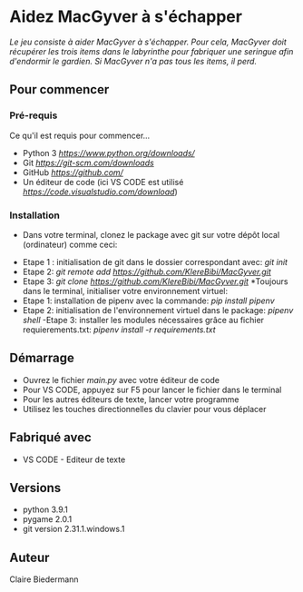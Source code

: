 # Aidez MacGyver à s'échapper

*Le jeu consiste à aider MacGyver à s'échapper. Pour cela, MacGyver doit récupérer les trois items dans le labyrinthe pour fabriquer une seringue afin d'endormir le gardien. Si MacGyver n'a pas tous les items, il perd.*

## Pour commencer

### Pré-requis

Ce qu'il est requis pour commencer...

* Python 3 *https://www.python.org/downloads/*
* Git *https://git-scm.com/downloads*
* GitHub *https://github.com/*
* Un éditeur de code (ici VS CODE est utilisé *https://code.visualstudio.com/download*)

### Installation


* Dans votre terminal, clonez le package avec git sur votre dépôt local (ordinateur) comme ceci:
 - Etape 1 : initialisation de git dans le dossier correspondant avec: *git init*
 - Etape 2: *git remote add <nom du fichier> https://github.com/KlereBibi/MacGyver.git* 
 - Etape 3: *git clone https://github.com/KlereBibi/MacGyver.git* 
*Toujours dans le terminal, initialiser votre environnement virtuel:
 - Etape 1: installation de pipenv avec la commande: *pip install pipenv*
 - Etape 2: initialisation de l'environnement virtuel dans le package: *pipenv shell* 
 -Etape 3: installer les modules nécessaires grâce au fichier requierements.txt: *pipenv install -r requirements.txt*

## Démarrage
* Ouvrez le fichier *main.py* avec votre éditeur de code
* Pour VS CODE, appuyez sur F5 pour lancer le fichier dans le terminal
* Pour les autres éditeurs de texte, lancer votre programme 
* Utilisez les touches directionnelles du clavier pour vous déplacer

## Fabriqué avec
* VS CODE - Editeur de texte

## Versions
* python 3.9.1
* pygame 2.0.1
* git version 2.31.1.windows.1


## Auteur
Claire Biedermann
